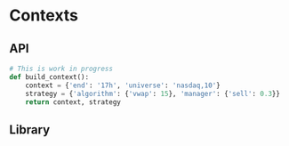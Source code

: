 Contexts
==========

API
---

```python
# This is work in progress
def build_context():
    context = {'end': '17h', 'universe': 'nasdaq,10'}
    strategy = {'algorithm': {'vwap': 15}, 'manager': {'sell': 0.3}}
    return context, strategy
```

Library
-------
